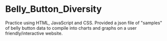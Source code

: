 # Belly_Button_Diversity

Practice using HTML, JavaScript and CSS. Provided a json file of "samples" of belly button data to compile into charts and graphs on a user friendly/interactive website. 
